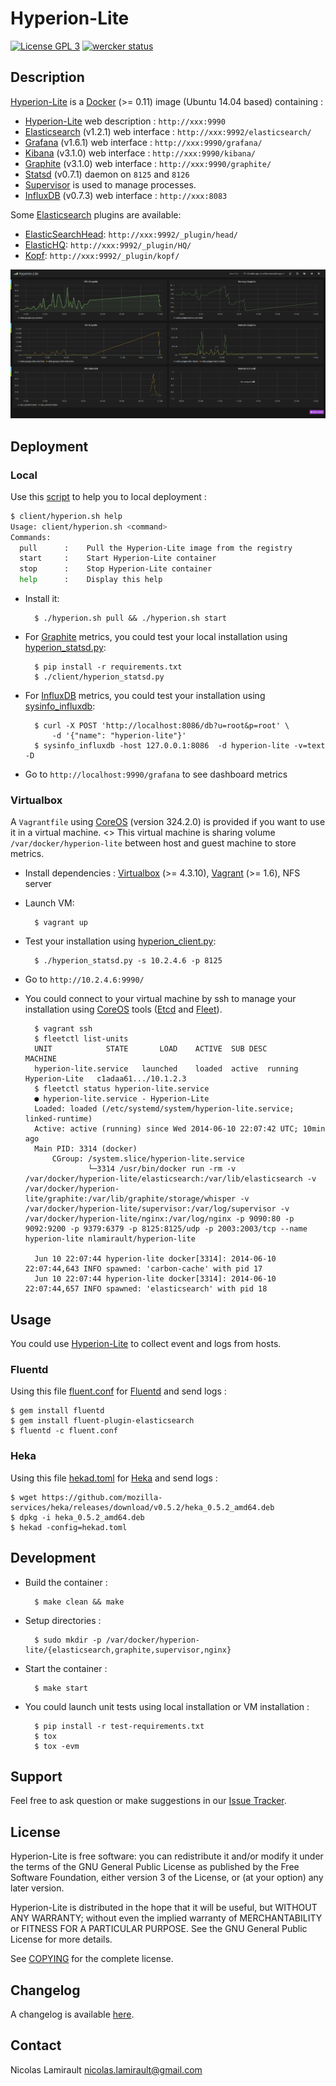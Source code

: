 # Hyperion-Lite

[![License GPL 3][badge-license]][COPYING]
[![wercker status](https://app.wercker.com/status/a6dff1d550ed9c6aa3c466045bf1d51f/s "wercker status")](https://app.wercker.com/project/bykey/a6dff1d550ed9c6aa3c466045bf1d51f)

## Description

[Hyperion-Lite][] is a [Docker][] (>= 0.11) image (Ubuntu 14.04 based) containing :
* [Hyperion-Lite][] web description : `http://xxx:9990`
* [Elasticsearch][] (v1.2.1) web interface : `http://xxx:9992/elasticsearch/`
* [Grafana][] (v1.6.1) web interface : `http://xxx:9990/grafana/`
* [Kibana][] (v3.1.0) web interface : `http://xxx:9990/kibana/`
* [Graphite][] (v3.1.0) web interface : `http://xxx:9990/graphite/`
* [Statsd][] (v0.7.1) daemon on `8125` and `8126`
* [Supervisor][] is used to manage processes.
* [InfluxDB][] (v0.7.3) web interface : `http://xxx:8083`

Some [Elasticsearch][] plugins are available:
* [ElasticSearchHead][]: `http://xxx:9992/_plugin/head/`
* [ElasticHQ][]: `http://xxx:9992/_plugin/HQ/`
* [Kopf][]: `http://xxx:9992/_plugin/kopf/`


![Hyperion-Lite dashboard](hyperion-lite.png)


## Deployment

### Local

Use this [script](client/hyperion.sh) to help you to local deployment :
```bash
$ client/hyperion.sh help
Usage: client/hyperion.sh <command>
Commands:
  pull      :    Pull the Hyperion-Lite image from the registry
  start     :    Start Hyperion-Lite container
  stop      :    Stop Hyperion-Lite container
  help      :    Display this help
```

* Install it:

        $ ./hyperion.sh pull && ./hyperion.sh start

* For [Graphite][] metrics, you could test your local installation using [hyperion_statsd.py](client/hyperion_statsd.py):

        $ pip install -r requirements.txt
        $ ./client/hyperion_statsd.py

* For [InfluxDB][] metrics, you could test your installation using [sysinfo_influxdb][]:

        $ curl -X POST 'http://localhost:8086/db?u=root&p=root' \
            -d '{"name": "hyperion-lite"}'
        $ sysinfo_influxdb -host 127.0.0.1:8086  -d hyperion-lite -v=text -D

* Go to `http://localhost:9990/grafana` to see dashboard metrics


### Virtualbox

A `Vagrantfile` using [CoreOS][] (version 324.2.0) is provided if you want to use it in a virtual machine.
<> This virtual machine is sharing volume `/var/docker/hyperion-lite` between host and guest machine to store metrics.

* Install dependencies : [Virtualbox][] (>= 4.3.10), [Vagrant][] (>= 1.6), NFS server

* Launch VM:

        $ vagrant up

* Test your installation using [hyperion_client.py](client/hyperion_statsd.py):

        $ ./hyperion_statsd.py -s 10.2.4.6 -p 8125

* Go to `http://10.2.4.6:9990/`

* You could connect to your virtual machine by ssh to manage your installation using [CoreOS][] tools ([Etcd][] and [Fleet][]).

        $ vagrant ssh
        $ fleetctl list-units
        UNIT			STATE		LOAD	ACTIVE	SUB	DESC		MACHINE
        hyperion-lite.service	launched	loaded	active	running	Hyperion-Lite	c1adaa61.../10.1.2.3
        $ fleetctl status hyperion-lite.service
        ● hyperion-lite.service - Hyperion-Lite
        Loaded: loaded (/etc/systemd/system/hyperion-lite.service; linked-runtime)
        Active: active (running) since Wed 2014-06-10 22:07:42 UTC; 10min ago
        Main PID: 3314 (docker)
            CGroup: /system.slice/hyperion-lite.service
                    └─3314 /usr/bin/docker run -rm -v /var/docker/hyperion-lite/elasticsearch:/var/lib/elasticsearch -v /var/docker/hyperion-lite/graphite:/var/lib/graphite/storage/whisper -v /var/docker/hyperion-lite/supervisor:/var/log/supervisor -v /var/docker/hyperion-lite/nginx:/var/log/nginx -p 9090:80 -p 9092:9200 -p 9379:6379 -p 8125:8125/udp -p 2003:2003/tcp --name hyperion-lite nlamirault/hyperion-lite

        Jun 10 22:07:44 hyperion-lite docker[3314]: 2014-06-10 22:07:44,643 INFO spawned: 'carbon-cache' with pid 17
        Jun 10 22:07:44 hyperion-lite docker[3314]: 2014-06-10 22:07:44,657 INFO spawned: 'elasticsearch' with pid 18



## Usage

You could use [Hyperion-Lite][] to collect event and logs from hosts.

### Fluentd

Using this file [fluent.conf][] for [Fluentd][] and send logs :

    $ gem install fluentd
    $ gem install fluent-plugin-elasticsearch
    $ fluentd -c fluent.conf

### Heka

Using this file [hekad.toml][] for [Heka][] and send logs :

    $ wget https://github.com/mozilla-services/heka/releases/download/v0.5.2/heka_0.5.2_amd64.deb
    $ dpkg -i heka_0.5.2_amd64.deb
    $ hekad -config=hekad.toml


## Development

* Build the container :

        $ make clean && make

* Setup directories :

        $ sudo mkdir -p /var/docker/hyperion-lite/{elasticsearch,graphite,supervisor,nginx}

* Start the container :

        $ make start

* You could launch unit tests using local installation or VM installation :

        $ pip install -r test-requirements.txt
        $ tox
        $ tox -evm


## Support

Feel free to ask question or make suggestions in our [Issue Tracker][].


## License

Hyperion-Lite is free software: you can redistribute it and/or modify it under the
terms of the GNU General Public License as published by the Free Software
Foundation, either version 3 of the License, or (at your option) any later
version.

Hyperion-Lite is distributed in the hope that it will be useful, but WITHOUT ANY
WARRANTY; without even the implied warranty of MERCHANTABILITY or FITNESS FOR A
PARTICULAR PURPOSE.  See the GNU General Public License for more details.

See [COPYING][] for the complete license.


## Changelog

A changelog is available [here](ChangeLog.md).


## Contact

Nicolas Lamirault <nicolas.lamirault@gmail.com>



[Hyperion-Lite]: https://github.com/nlamirault/hyperion-lite
[COPYING]: https://github.com/nlamirault/hyperion-lite/blob/master/COPYING
[Issue tracker]: https://github.com/nlamirault/hyperion-lite/issues
[fluent.conf]: https://github.com/nlamirault/hyperion-lite/blob/master/logs/fluent.conf
[hekad.toml]: https://github.com/nlamirault/hyperion-lite/blob/master/logs/hekad.toml

[badge-license]: https://img.shields.io/badge/license-GPL_3-green.svg?style=flat

[Docker]: https://www.docker.io
[Docker documentation]: http://docs.docker.io
[CoreOS]: http://coreos.com
[Etcd]: http://coreos.com/using-coreos/etcd
[Fleet]: http://coreos.com/using-coreos/clustering/
[Nginx]: http://nginx.org
[Elasticsearch]: http://www.elasticsearch.org
[Redis]: http://www.redis.io
[Graphite]: http://graphite.readthedocs.org/en/latest
[Grafana]: http://grafana.org/
[Kibana]: http://www.elasticsearch.org/overview/kibana/
[Carbon]: http://graphite.readthedocs.org/en/latest/carbon-daemons.html
[Statsd]: https://github.com/etsy/statsd/wiki
[ElasticSearchHead]: http://mobz.github.io/elasticsearch-head
[ElasticHQ]: http://www.elastichq.org
[Kopf]: https://github.com/lmenezes/elasticsearch-kopf
[Virtualbox]: https://www.virtualbox.org
[Vagrant]: http://downloads.vagrantup.com
[Fluentd]: http://fluentd.org/
[Heka]: http://hekad.readthedocs.org/en/latest/
[Supervisor]: http://supervisord.org
[sysinfo_influxdb]: https://github.com/novaquark/sysinfo_influxdb
[InfluxDB]: http://influxdb.com
